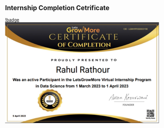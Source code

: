 ## Internship Completion Cetrificate
[!badge](https://github.com/datamind321/LGMVIP--DataScience/blob/main/badge.png)
![certificate](https://github.com/datamind321/LGMVIP--DataScience/blob/main/certificate.png)
